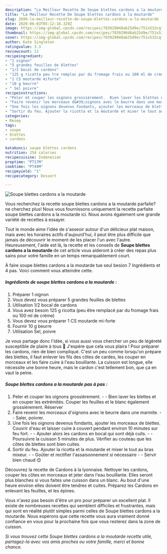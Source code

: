 ```yaml
---
description: "La Meilleur Recette De Soupe blettes cardons a la moutarde"
title: "La Meilleur Recette De Soupe blettes cardons a la moutarde"
slug: 2699-la-meilleur-recette-de-soupe-blettes-cardons-a-la-moutarde
date: 2020-06-03T05:12:18.329Z
image: https://img-global.cpcdn.com/recipes/783929048ab25d9e/751x532cq70/soupe-blettes-cardons-a-la-moutarde-photo-principale-de-la-recette.jpg
thumbnail: https://img-global.cpcdn.com/recipes/783929048ab25d9e/751x532cq70/soupe-blettes-cardons-a-la-moutarde-photo-principale-de-la-recette.jpg
cover: https://img-global.cpcdn.com/recipes/783929048ab25d9e/751x532cq70/soupe-blettes-cardons-a-la-moutarde-photo-principale-de-la-recette.jpg
author: Kate Singleton
ratingvalue: 3.3
reviewcount: 13
recipeingredient:
- "1 oignon"
- "5 grandes feuilles de blettes"
- "1/2 bocal de cardons"
- "125 g ricotta peu tre remplac par du fromage frais ou 100 ml de crme"
- "1 CS moutarde miforte"
- "10 g beurre"
- " Sel poivre"
recipeinstructions:
- "Peler et couper les oignons grossièrement.  Bien laver les blettes et en couper les extrémités. Couper les feuilles et le blanc également grossièrement. Réserver"
- "Faire revenir les morceaux d&#39;oignons avec le beurre dans une marmite.  Saler, poivrer."
- "Une fois les oignons devenus fondants, ajouter les morceaux de blettes. Couvrir d&#39;eau et laisser cuire à couvert pendant environ 10 minutes sur feu fort.  Ajouter alors les cardons en bocal qui sont déjà cuits.  Poursuivre la cuisson 5 minutes de plus. Vérifier au couteau que les côtes de blettes sont bien cuites."
- "Sortir du feu. Ajouter la ricotta et la moutarde et mixer le tout au bras mixeur.  Goûter et rectifier l&#39;assaisonnement si nécessaire  Servir bien chaud 😊"
categories:
- Resep
tags:
- soupe
- blettes
- cardons

katakunci: soupe blettes cardons 
nutrition: 254 calories
recipecuisine: Indonesian
preptime: "PT17M"
cooktime: "PT49M"
recipeyield: "1"
recipecategory: Dessert

---
```



![Soupe blettes cardons a la moutarde](https://img-global.cpcdn.com/recipes/783929048ab25d9e/751x532cq70/soupe-blettes-cardons-a-la-moutarde-photo-principale-de-la-recette.jpg)

Vous recherchez la recette soupe blettes cardons a la moutarde parfaite? ne cherchez plus! Nous vous fournissons uniquement la recette parfaite soupe blettes cardons a la moutarde ici. Nous avons également une grande variété de recettes à essayer.

Tout le monde aime l'idée de s'asseoir autour d'un délicieux plat maison, mais avec les horaires actifs d'aujourd'hui, il peut être plus difficile que jamais de découvrir le moment de les placer l'un avec l'autre. Heureusement, l'aide est là, la recette et les conseils de <strong> Soupe blettes cardons a la moutarde </strong> de cet article vous aideront à créer des repas plus sains pour votre famille en un temps remarquablement court.

<!--inarticleads1-->

À faire soupe blettes cardons a la moutarde tue seul besion 7 Ingrédients et 4 pas. Voici comment vous atteindre cette.

##### Ingrédients de soupe blettes cardons a la moutarde :

1. Préparer 1 oignon
1. Vous devez vous préparer 5 grandes feuilles de blettes
1. Utilisation 1/2 bocal de cardons
1. Vous avez besoin 125 g ricotta (peu être remplacé par du fromage frais ou 100 ml de crème)
1. Vous devez vous préparer 1 CS moutarde mi-forte
1. Fournir 10 g beurre
1. Utilisation  Sel, poivre


Je vous partage donc l&#39;idée, si vous aussi vous chercher un peu de légèreté susceptible de plaire à tous 🙂 J&#39;espère que cela vous plaira ! Pour préparer les cardons, rien de bien compliqué. C&#39;est un peu comme lorsqu&#39;on prépare des blettes, il faut enlever les fils des côtes de cardes, les couper en morceaux et les faire cuire à l&#39;eau bouillante. La cuisson est longue, elle nécessite une bonne heure, mais le cardon c&#39;est tellement bon, que ça en vaut la peine. 

<!--inarticleads2-->

##### Soupe blettes cardons a la moutarde pas à pas :

1. Peler et couper les oignons grossièrement. -  - Bien laver les blettes et en couper les extrémités. Couper les feuilles et le blanc également grossièrement. Réserver
1. Faire revenir les morceaux d&#39;oignons avec le beurre dans une marmite. -  - Saler, poivrer.
1. Une fois les oignons devenus fondants, ajouter les morceaux de blettes. Couvrir d&#39;eau et laisser cuire à couvert pendant environ 10 minutes sur feu fort. -  - Ajouter alors les cardons en bocal qui sont déjà cuits. -  - Poursuivre la cuisson 5 minutes de plus. Vérifier au couteau que les côtes de blettes sont bien cuites.
1. Sortir du feu. Ajouter la ricotta et la moutarde et mixer le tout au bras mixeur. -  - Goûter et rectifier l&#39;assaisonnement si nécessaire -  - Servir bien chaud 😊


Découvrez la recette de Cardons à la lyonnaise. Nettoyer les cardons, couper les côtes en morceaux et jeter dans l&#39;eau bouillante. Elles seront plus blanches si vous faites une cuisson dans un blanc. Au bout d&#39;une heure environ elles doivent être tendres et cuites. Préparez les Cardons en enlevant les feuilles, et les épines. 

<!--inarticleads1-->

<p>
Vous n'avez pas besoin d'être un pro pour préparer un excellent plat. Il existe de nombreuses recettes qui semblent difficiles et frustrantes, mais qui sont en réalité plutôt simples parmi celles de Soupe blettes cardons a la moutarde. Nous espérons que cette recette vous aura vraiment donné confiance en vous pour la prochaine fois que vous resterez dans la zone de cuisson.
</p>

<p>
<i>Si vous trouvez cette Soupe blettes cardons a la moutarde recette utile, partagez-la avec vos amis proches ou votre famille, merci et bonne chance.</i>
</p>
